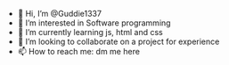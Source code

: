 - 👋 Hi, I’m @Guddie1337
- 👀 I’m interested in Software programming 
- 🌱 I’m currently learning js, html and css
- 💞️ I’m looking to collaborate on a project for experience
- 📫 How to reach me: dm me here 

<!---
Guddie1337/Guddie1337 is a ✨ special ✨ repository because its `README.md` (this file) appears on your GitHub profile.
You can click the Preview link to take a look at your changes.
--->
